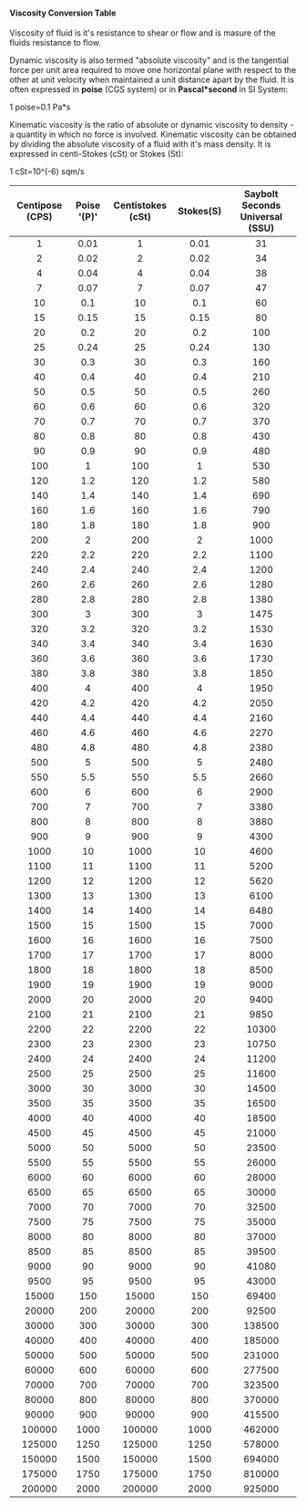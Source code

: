 <h4>Viscosity Conversion Table</h4>

Viscosity of fluid is it's resistance to shear or flow and is masure of the fluids resistance to flow.</p>
Dynamic viscosity is also termed "absolute viscosity" and is the tangential force per unit area required to move one horizontal plane with respect to the other at unit velocity when maintained a unit distance apart by the fluid. It is often expressed in **poise** (CGS system) or in **Pascal*second** in SI System:</p>
1 poise=0.1 Pa*s </p>
Kinematic viscosity is the ratio of absolute or dynamic viscosity to density - a quantity in which no force is involved. Kinematic viscosity can be obtained by dividing the absolute viscosity of a fluid with it's mass density. It is expressed in centi-Stokes (cSt) or Stokes (St):</p>
1 cSt=10^(-6) sqm/s</p>

Centipose (CPS) | Poise '(P)' | Centistokes (cSt)|Stokes(S)|Saybolt Seconds Universal (SSU)
:-----------:| :-----------: | :-----------:|:--------:|:-----------------------------:|
1|0.01|1|0.01|31
2|0.02|2|0.02|34
4|0.04|4|0.04|38
7|0.07|7|0.07|47
10|0.1|10|0.1|60
15|0.15|15|0.15|80
20|0.2|20|0.2|100
25|0.24|25|0.24|130
30|0.3|30|0.3|160
40|0.4|40|0.4|210
50|0.5|50|0.5|260
60|0.6|60|0.6|320
70|0.7|70|0.7|370
80|0.8|80|0.8|430
90|0.9|90|0.9|480
100|1|100|1|530
120|1.2|120|1.2|580
140|1.4|140|1.4|690
160|1.6|160|1.6|790
180|1.8|180|1.8|900
200|2|200|2|1000
220|2.2|220|2.2|1100
240|2.4|240|2.4|1200
260|2.6|260|2.6|1280
280|2.8|280|2.8|1380
300|3|300|3|1475
320|3.2|320|3.2|1530
340|3.4|340|3.4|1630
360|3.6|360|3.6|1730
380|3.8|380|3.8|1850
400|4|400|4|1950
420|4.2|420|4.2|2050
440|4.4|440|4.4|2160
460|4.6|460|4.6|2270
480|4.8|480|4.8|2380
500|5|500|5|2480
550|5.5|550|5.5|2660
600|6|600|6|2900
700|7|700|7|3380
800|8|800|8|3880
900|9|900|9|4300
1000|10|1000|10|4600
1100|11|1100|11|5200
1200|12|1200|12|5620
1300|13|1300|13|6100
1400|14|1400|14|6480
1500|15|1500|15|7000
1600|16|1600|16|7500
1700|17|1700|17|8000
1800|18|1800|18|8500
1900|19|1900|19|9000
2000|20|2000|20|9400
2100|21|2100|21|9850
2200|22|2200|22|10300
2300|23|2300|23|10750
2400|24|2400|24|11200
2500|25|2500|25|11600
3000|30|3000|30|14500
3500|35|3500|35|16500
4000|40|4000|40|18500
4500|45|4500|45|21000
5000|50|5000|50|23500
5500|55|5500|55|26000
6000|60|6000|60|28000
6500|65|6500|65|30000
7000|70|7000|70|32500
7500|75|7500|75|35000
8000|80|8000|80|37000
8500|85|8500|85|39500
9000|90|9000|90|41080
9500|95|9500|95|43000
15000|150|15000|150|69400
20000|200|20000|200|92500
30000|300|30000|300|138500
40000|400|40000|400|185000
50000|500|50000|500|231000
60000|600|60000|600|277500
70000|700|70000|700|323500
80000|800|80000|800|370000
90000|900|90000|900|415500
100000|1000|100000|1000|462000
125000|1250|125000|1250|578000
150000|1500|150000|1500|694000
175000|1750|175000|1750|810000
200000|2000|200000|2000|925000
